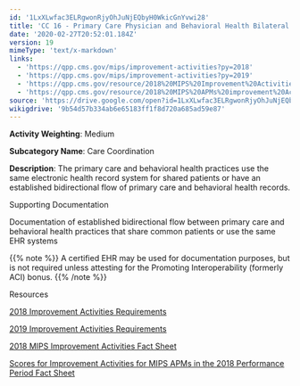 ```yaml
---
id: '1LxXLwfac3ELRgwonRjyOhJuNjEQbyH0WkicGnYvwi28'
title: 'CC 16 - Primary Care Physician and Behavioral Health Bilateral Electronic Exchange of Information for Shared Patients'
date: '2020-02-27T20:52:01.184Z'
version: 19
mimeType: 'text/x-markdown'
links:
  - 'https://qpp.cms.gov/mips/improvement-activities?py=2018'
  - 'https://qpp.cms.gov/mips/improvement-activities?py=2019'
  - 'https://qpp.cms.gov/resource/2018%20MIPS%20Improvement%20Activities%20Fact%20Sheet'
  - 'https://qpp.cms.gov/resource/2018%20MIPS%20APMs%20improvement%20Activities%20scores%20fact%20sheet'
source: 'https://drive.google.com/open?id=1LxXLwfac3ELRgwonRjyOhJuNjEQbyH0WkicGnYvwi28'
wikigdrive: '9b54d57b334ab6e65183ff1f8d720a685ad59e87'
---
```

**Activity Weighting**: Medium

**Subcategory Name**: Care Coordination

**Description**: The primary care and behavioral health practices use the same electronic health record system for shared patients or have an established bidirectional flow of primary care and behavioral health records.

Supporting Documentation

Documentation of established bidirectional flow between primary care and behavioral health practices that share common patients or use the same EHR systems

{{% note %}}
A certified EHR may be used for documentation purposes, but is not required unless attesting for the Promoting Interoperability (formerly ACI) bonus.
{{% /note %}}

Resources

[2018 Improvement Activities Requirements](https://qpp.cms.gov/mips/improvement-activities?py=2018)

[2019 Improvement Activities Requirements](https://qpp.cms.gov/mips/improvement-activities?py=2019)

[2018 MIPS Improvement Activities Fact Sheet](https://qpp.cms.gov/resource/2018%20MIPS%20Improvement%20Activities%20Fact%20Sheet)

[Scores for Improvement Activities for MIPS APMs in the 2018 Performance Period Fact Sheet](https://qpp.cms.gov/resource/2018%20MIPS%20APMs%20improvement%20Activities%20scores%20fact%20sheet)
